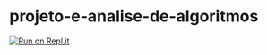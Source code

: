 # projeto-e-analise-de-algoritmos

[![Run on Repl.it](https://repl.it/badge/github/thiagoaraujocampos/projeto-e-analise-de-algoritmos)](https://repl.it/github/thiagoaraujocampos/projeto-e-analise-de-algoritmos)